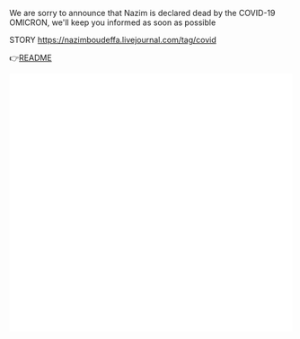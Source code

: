 We are sorry to announce that Nazim is declared dead by the COVID-19 OMICRON, we'll keep you informed as soon as possible

STORY https://nazimboudeffa.livejournal.com/tag/covid

👉[README](https://github.com/nazimboudeffa/nazimboudeffa/blob/main/README-dead.md)

<a href="https://fr.tipeee.com/nazimboudeffa"><img src="https://raw.githubusercontent.com/nazimboudeffa/assets2/main/tipeee/Tipeee_kit_Bouton_FR/GIF/BoutonTip_SoutenezMoi_Tipeee.gif"/></a>

